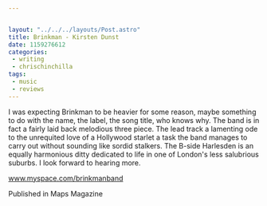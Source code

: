 ```yaml
---


layout: "../../../layouts/Post.astro"
title: Brinkman - Kirsten Dunst
date: 1159276612
categories:
 - writing
 - chrischinchilla
tags: 
 - music 
 - reviews
---
```


I was expecting Brinkman to be heavier for some reason, maybe something to do with the name, the label, the song title, who knows why. The band is in fact a fairly laid back melodious three piece. The lead track a lamenting ode to the unrequited love of a Hollywood starlet a task the band manages to carry out without sounding like sordid stalkers. The B-side Harlesden is an equally harmonious ditty dedicated to life in one of London's less salubrious suburbs. I look forward to hearing more.

<a href='https://www.myspace.com/brinkmanband' target='_blank'>www.myspace.com/brinkmanband</a>

Published in Maps Magazine
